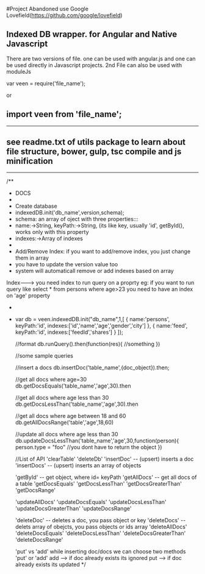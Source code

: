 #Project  Abandoned 
use Google Lovefield(https://github.com/google/lovefield)


Indexed DB wrapper. for Angular and Native Javascript
------

There are  two versions of file.
one can be used with angular.js and one can be used directly in Javascript projects.
2nd File can also be used with moduleJs

var veen = require('file_name');

or

import veen from 'file_name';
----------
----------
see readme.txt of utils package to learn about 
file structure,
bower,
gulp,
tsc compile and js minification
-----------------------
-----------------------

/**
 * DOCS
 *
 * Create database
 * indexedDB.init('db_name',version,schema);
 * schema: an array of oject with three properties:::
 *  name:->String,
    keyPath:->String,  (its like key, usually 'id', getById(), works only with this property
*	indexes:->Array of indexes
*
* Add/Remove Index: if you want to add/remove index, you just change them in array
* you have to update the version value too
* system will automaticall remove or add indexes based on array

Index---> you need index to run query on a proprty
eg: if you want to run query like select * from persons where age>23
you need to have an index on 'age' property

*
 * var db = veen.indexedDB.init("db_name",1,[
        {
            name:'persons',
            keyPath:'id',
            indexes:['id','name','age','gender','city']
        },
        {
            name:'feed',
            keyPath:'id',
            indexes:['feedId','shares']
        }
    ]);


    //format
    db.runQuery().then(function(res){
        //something
    })
    
    //some sample queries
    
    //insert a docs
    db.insertDoc('table_name',{doc_object}).then;
    
    //get all docs where age=30
    db.getDocsEquals('table_name','age',30).then

    //get all docs  where age less than 30
    db.getDocsLessThan('table_name','age',30).then

    //get all docs where age between 18 and 60
    db.getAllDocsRange('table','age',18,60)

    //update all docs where
    age less than 30
    db.updateDocsLessThan('table_name','age',30,function(person){
        person.type = "foo"
        //you dont have to return the object
    })

    
    //List of API
    'clearTable'
    'deleteDb'
    'insertDoc' --  (upsert) inserts a doc
    'insertDocs' -- (upsert) inserts an array of objects

    'getById' -- get object, where id= keyPath
    'getAllDocs' -- get all docs of a table
    'getDocsEquals'
    'getDocsLessThan'
    'getDocsGreaterThan'
    'getDocsRange'

    'updateAllDocs'
    'updateDocsEquals'
    'updateDocsLessThan'
    'updateDocsGreaterThan'
    'updateDocsRange'

    'deleteDoc'  -- deletes a doc, you pass object or key
    'deleteDocs' -- delets array of obejcts, you pass objects or ids array
    'deleteAllDocs'
    'deleteDocsEquals'
    'deleteDocsLessThan'
    'deleteDocsGreaterThan'
    'deleteDocsRange'


    'put' vs 'add'
    while inserting doc/docs we can choose two methods 'put' or 'add'
    add --> if doc already exists its ignored
    put --> if doc already exists its updated
 */
